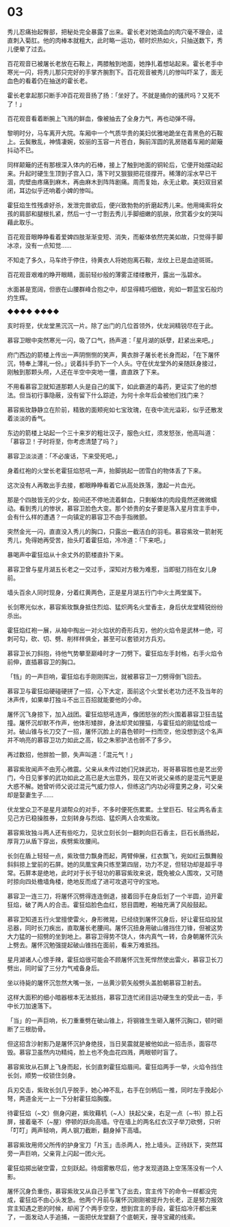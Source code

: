 # 03

秀儿忍痛抬起臀部，把秘处完全暴露了出来。霍长老对她滴血的肉穴毫不理会，迳直刺入菊肛。他的肉棒本就粗大，此时略一运功，顿时炽热如火，只抽送数下，秀儿便晕了过去。

百花观音已被屠长老放在石鞍上，两膝触到地面，她挣扎着想站起来。霍长老手中寒光一闪，将秀儿那只完好的手掌齐腕割下。百花观音被秀儿的惨叫吓呆了，面无血色的看着仍在抽送的霍长老。

霍长老拿起那只断手冲百花观音扬了扬：「坐好了。不就是捅你的骚屄吗？又死不了！」

百花观音看着断腕上飞溅的鲜血，像被抽去了全身力气，再也动弹不得。

黎明时分，马车离开大院。车厢中一个气质华贵的美妇优雅地跪坐在青黑色的石鞍上。云鬓散乱，神情凄婉，姣丽的玉容一片苍白，胸前浑圆的乳房随着车厢的颠簸抖动不已。

同样颠簸的还有那根深入体内的石棒，接上了触到地面的铜轮后，它便开始摆动起来。升起时硬生生顶到子宫入口，落下时又狠狠把花径撑开。稀薄的淫水早已干涸，肉壁由疼痛到麻木，再由麻木到阵阵剧痛。周而复始，永无止歇。美妇双目紧闭，耳边似乎还响着小婢的惨叫。

霍狂焰生性残虐好杀，发泄完兽欲后，便兴致勃勃的折磨起秀儿来。他用绳索将女孩的肩部和腿根扎紧，然后一寸一寸割去秀儿手脚细嫩的肌肤，欣赏着少女的哭叫藉此取乐。

百花观音眼睁睁看着爱婢四肢渐渐变短、消失，而躯体依然完美如故，只觉得手脚冰凉，没有一点知觉……

不知走了多久，马车终于停住，待黄衣人将她抱离石鞍，龙纹上已是血迹斑斑。

百花观音艰难的睁开眼睛，面前轻纱般的薄雾正缕缕散开，露出一泓碧水。

水面甚是宽阔，但嵌在山腰群峰合抱之中，却显得精巧细致，宛如一颗蓝宝石般灼灼生辉。

◆◆◆◆ ◆◆◆◆

亥时将至，伏龙堂黑沉沉一片。除了出门的几位首领外，伏龙涧精锐尽在于此。

慕容卫眼中突然寒光一闪，吸了口气，扬声道：「星月湖的妖孽，赶紧出来吧。」

府门西边的箭楼上传出一声阴恻恻的笑声，黄衣胖子屠长老长身而起，「在下屠怀沉，特奉上薄礼一份。」说着抖手扔下一个人头。守在伏龙堂外的亲随跃身接过，刚触到那颗头颅，人还在半空中突地一僵，直直跌了下来。

不用看慕容卫就知道那颗人头是自己的属下，如此霸道的毒药，更证实了他的想法。但当初行事隐蔽，没有留下什么踪迹，为何十余年后会被他们找门来？

慕容紫玫静静立在阶前，精致的面颊宛如七宝玫瑰，在夜中流光溢彩，似乎还散发着淡淡的香气。

东边的箭楼上站起一个三十来岁的粗壮汉子，服色火红，须发怒张，他高叫道：「慕容卫！子时将至，你考虑清楚了吗？」

慕容卫淡淡道：「不必废话，下来受死吧。」

身着红袍的火堂长老霍狂焰怒吼一声，抬脚挑起一团雪白的物体丢了下来。

这次没有人再敢出手去接，都眼睁睁看着它从高处跌落，激起一片血光。

那是个四肢皆无的少女，股间还不停地流着鲜血，只剩躯体的肉段竟然还微微蠕动。看到秀儿的惨状，慕容卫脸色大变。那个娇贵的女子要是落入星月宫主手中，会有什么样的遭遇？一向镇定的慕容卫不由手指微颤。

突然金光一闪，直直没入秀儿的胸口，只露出一截洁白的羽毛。慕容紫玫一箭射死秀儿，免得她再受苦，抬头盯着霍狂焰，冷冷道：「下来吧。」

暴喝声中霍狂焰从十余丈外的箭楼直扑下来。

慕容卫曾与星月湖五长老之一交过手，深知对方极为难惹，当即挺刀挡在女儿身前。

墙头百余人同时现身，分着红黄两色，正是星月湖五行门中火土两堂属下。

长剑寒光似水，慕容紫玫飘身抵住烈焰、猛炽两名火堂香主，身后伏龙堂精锐纷纷杀出。

霍狂焰红袍一展，从袖中掏出一对火焰状的奇形兵刃，他的火焰令是武林一绝，可刺可勾，砍、切、劈、削样样俱全，甚至可以套锁对方兵刃。

慕容卫长刀斜抱，待他气势攀至巅峰时才一刀劈下。霍狂焰左手封格，右手火焰令前伸，直插慕容卫的胸口。

「铛」的一声巨响，霍狂焰右手刚刚挥出，就被慕容卫一刀劈得倒飞回去。

慕容卫与霍狂焰硬碰硬拼了一招，心下大定，面前这个火堂长老功力还不及当年的沐声传，如果单打独斗不出三百招就能要他的小命。

屠怀沉飞身掠下，加入战团。霍狂焰怒吼连声，像团怒张的烈火围着慕容卫狂击猛撞。屠怀沉却默不作声，他体形矮胖，身法却灵如狸猫，与霍狂焰的刚猛恰成一对。破山锥与长刀交了一招，屠怀沉脸上的喜色顿时一扫而空，他没想到这个名声并不响亮的慕容卫功力如此之高，较之朱邪护法也弱不了多少。

再过数招，他胖脸一颤，失声叫道：「混元气！」

慕容紫玫闻声不由芳心微震。父亲从未传过她们兄妹武功，哥哥慕容胜也是艺出旁门，今日见爹爹的武功如此之高已是大出意外，现在又听说父亲练的是混元气更是大惑不解。她曾听师父说过混元气威力惊人，但练这门内功必得童男之身，可父亲却是娶妻生子……

伏龙堂众卫不是星月湖帮众的对手，不多时便死伤累累。土堂巨石、轻尘两名香主见己方已稳操胜券，立刻转身与烈焰、猛炽两人合攻紫玫。

慕容紫玫独斗两人还有些吃力，见状立刻长剑一翻刺向巨石香主，巨石长盾扬起，厚背刀从盾下穿出，疾劈紫玫腰间。

长剑在盾上轻轻一点，紫玫借力飘身而起，两臂伸展，红衣飘飞，宛如红云飘舞般斜斜掠上堂前的石屏。她的凤凰宝典只练至第四层，功力不足，但轻功却是超乎寻常。石屏本是绝地，此时对于长于轻功的慕容紫玫来说，既免被众人围攻，又可随时掠向四处檐墙角楼，绝地反而成了进可攻退可守的宝地。

慕容卫一连三刀，将屠怀沉劈得连连倒退，接着回手在身后划了一个半圆，迫开霍狂焰，破了两人的合击。霍狂焰脸色血红，怒目圆瞪，袍袖充满了风般鼓起。

慕容卫知道五行火堂擅使雷火，身形微晃，已经绕到屠怀沉身后，好让霍狂焰投鼠忌器，同时长刀疾出，直取屠长老腰间。屠怀沉扭身用破山锥挡住刀锋，但被这势大力猛的一招劈的坐到地上。慕容卫得势不饶人，体内真气一转，合身朝屠怀沉头上劈去。屠怀沉勉强提起破山锥挡在面前，看来万难抵挡。

星月湖诸人心恨手辣，霍狂焰很可能会不顾屠怀沉生死悍然使出雷火，慕容卫长刀劈出，同时留了三分力气戒备身后。

坐以待毙的屠怀沉忽然大嘴一张，一丛黄沙箭矢般劈头盖脸朝慕容卫射去。

这样大面积的细小暗器根本无法抵挡，慕容卫连忙闭目运功硬生生的受此一击，手中长刀加速落下。

「当」的一声巨响，长刀重重劈在破山锥上，将钢锥生生砸入屠怀沉胸口，顿时砸断了三根肋骨。

但这招含沙射影乃是屠怀沉护身绝技，当日吴震就是被他如此一招击杀，面容尽毁。慕容卫虽然内功精纯，脸上也不免血花四溅，两眼顿时盲了。

慕容紫玫从石屏上飞身而起，长剑直刺霍狂焰眉间。霍狂焰两手一举，火焰令挡住长剑，顺势一绞锁住剑身。

兵刃交击，紫玫长剑几乎脱手，她心神不乱，右手在剑柄后一推，同时左手挽起小弩，两道金光一上一下分射霍狂焰胸腹。

待霍狂焰（\~文）侧身闪避，紫玫藉机（\~人）扶起父亲，右足一点（\~书）掠上石屏，接着毫不（\~屋）停顿的跃向高墙。守在墙上的两名红衣汉子举刀砍劈，只听「叮叮」两声轻响，两人钢刀截断，翻身掉下高墙。

慕容紫玫用师父所传的护身宝刀「片玉」击杀两人，抢上墙头。正待跃下，突然耳旁一声巨响，父亲背上闪起一团火光。

霍狂焰掷出破空雷，立刻跃起。待烟雾散尽后，他才发现道路上空荡荡没有一个人影。

屠怀沉身负重伤，慕容紫玫又从自己手里飞了出去，宫主传下的命令一样都没完成，霍狂焰不由心头发急。他两个月前与屠怀沉刚刚被提升为长老，正是努力报效宫主知遇之恩的时候，却闹了个两手空空，想到宫主的手段，霍狂焰冷汗都出来了，一面发动人手追捕，一面把伏龙堂翻了个底朝天，搜寻宝藏的线索。
